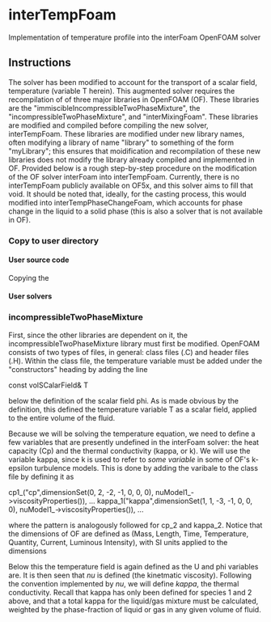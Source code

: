 # interTempFoam
Implementation of temperature profile into the interFoam OpenFOAM solver

## Instructions
The solver has been modified to account for the transport of a scalar field, temperature (variable T herein). This augmented solver requires the recompilation of of three major libraries in OpenFOAM (OF). These libraries are the "immiscibleIncompressibleTwoPhaseMixture", the "incompressibleTwoPhaseMixture", and "interMixingFoam". These libraries are modified and compiled before compiling the new solver, interTempFoam. These libraries are modified under new library names, often modifying a library of name "library" to something of the form "myLibrary"; this ensures that moidification and recompilation of these new libraries does not modify the library already compiled and implemented in OF. Provided below is a rough step-by-step procedure on the modification of the OF solver interFoam into interTempFoam. Currently, there is no interTempFoam publicly available on OF5x, and this solver aims to fill that void. It should be noted that, ideally, for the casting process, this would modified into interTempPhaseChangeFoam, which accounts for phase change in the liquid to a solid phase (this is also a solver that is not available in OF).

### Copy to user directory
#### User source code
Copying the 

#### User solvers

### incompressibleTwoPhaseMixture
First, since the other libraries are dependent on it, the incompressibleTwoPhaseMixture library must first be modified. OpenFOAM consists of two types of files, in general: class files (.C) and header files (.H). Within the class file, the temperature variable must be added under the "constructors" heading by adding the line

const volSCalarField& T

below the definition of the scalar field phi. As is made obvious by the definition, this defined the temperature variable T as a scalar field, applied to the entire volume of the fluid.

Because we will be solving the temperature equation, we need to define a few variables that are presently undefined in the interFoam solver: the heat capacity (Cp) and the thermal conductivity (kappa, or k). We will use the variable kappa, since k is used to refer to *some variable* in some of OF's k-epsilon turbulence models. This is done by adding the varibale to the class file by defining it as

cp1_("cp",dimensionSet(0, 2, -2, -1, 0, 0, 0), nuModel1_->viscosityProperties()), 
...
kappa_1("kappa",dimensionSet(1, 1, -3, -1, 0, 0, 0), nuModel1_->viscosityProperties()),
...

where the pattern is analogously followed for cp_2 and kappa_2. Notice that the dimensions of OF are defined as (Mass, Length, Time, Temperature, Quantity, Current, Luminous Intensity), with SI units applied to the dimensions

Below this the temperature field is again defined as the U and phi variables are. It is then seen that *nu* is defined (the kinetmatic viscosity). Following the convention implemented by *nu*, we will define *kappa*, the thermal conductivity. Recall that kappa has only been defined for species 1 and 2 above, and that a total kappa for the liquid/gas mixture must be calculated, weighted by the phase-fraction of liquid or gas in any given volume of fluid.
